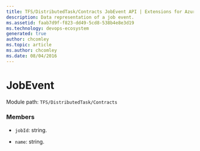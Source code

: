 ```yaml
---
title: TFS/DistributedTask/Contracts JobEvent API | Extensions for Azure DevOps Services
description: Data representation of a job event.
ms.assetid: faab7d9f-f823-dd49-5cd8-538b4e8e3d19
ms.technology: devops-ecosystem
generated: true
author: chcomley
ms.topic: article
ms.author: chcomley
ms.date: 08/04/2016
---
```


# JobEvent

Module path: `TFS/DistributedTask/Contracts`

### Members

- `jobId`: string.

- `name`: string.
